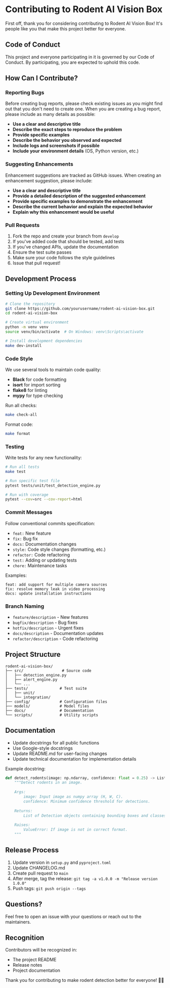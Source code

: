 # Contributing to Rodent AI Vision Box

First off, thank you for considering contributing to Rodent AI Vision Box! It's people like you that make this project better for everyone.

## Code of Conduct

This project and everyone participating in it is governed by our Code of Conduct. By participating, you are expected to uphold this code.

## How Can I Contribute?

### Reporting Bugs

Before creating bug reports, please check existing issues as you might find out that you don't need to create one. When you are creating a bug report, please include as many details as possible:

- **Use a clear and descriptive title**
- **Describe the exact steps to reproduce the problem**
- **Provide specific examples**
- **Describe the behavior you observed and expected**
- **Include logs and screenshots if possible**
- **Include your environment details** (OS, Python version, etc.)

### Suggesting Enhancements

Enhancement suggestions are tracked as GitHub issues. When creating an enhancement suggestion, please include:

- **Use a clear and descriptive title**
- **Provide a detailed description of the suggested enhancement**
- **Provide specific examples to demonstrate the enhancement**
- **Describe the current behavior and explain the expected behavior**
- **Explain why this enhancement would be useful**

### Pull Requests

1. Fork the repo and create your branch from `develop`
2. If you've added code that should be tested, add tests
3. If you've changed APIs, update the documentation
4. Ensure the test suite passes
5. Make sure your code follows the style guidelines
6. Issue that pull request!

## Development Process

### Setting Up Development Environment

```bash
# Clone the repository
git clone https://github.com/yourusername/rodent-ai-vision-box.git
cd rodent-ai-vision-box

# Create virtual environment
python -m venv venv
source venv/bin/activate  # On Windows: venv\Scripts\activate

# Install development dependencies
make dev-install
```

### Code Style

We use several tools to maintain code quality:

- **Black** for code formatting
- **isort** for import sorting
- **flake8** for linting
- **mypy** for type checking

Run all checks:
```bash
make check-all
```

Format code:
```bash
make format
```

### Testing

Write tests for any new functionality:

```bash
# Run all tests
make test

# Run specific test file
pytest tests/unit/test_detection_engine.py

# Run with coverage
pytest --cov=src --cov-report=html
```

### Commit Messages

Follow conventional commits specification:

- `feat:` New feature
- `fix:` Bug fix
- `docs:` Documentation changes
- `style:` Code style changes (formatting, etc.)
- `refactor:` Code refactoring
- `test:` Adding or updating tests
- `chore:` Maintenance tasks

Examples:
```
feat: add support for multiple camera sources
fix: resolve memory leak in video processing
docs: update installation instructions
```

### Branch Naming

- `feature/description` - New features
- `bugfix/description` - Bug fixes
- `hotfix/description` - Urgent fixes
- `docs/description` - Documentation updates
- `refactor/description` - Code refactoring

## Project Structure

```
rodent-ai-vision-box/
├── src/                 # Source code
│   ├── detection_engine.py
│   ├── alert_engine.py
│   └── ...
├── tests/              # Test suite
│   ├── unit/
│   └── integration/
├── config/             # Configuration files
├── models/             # Model files
├── docs/               # Documentation
└── scripts/            # Utility scripts
```

## Documentation

- Update docstrings for all public functions
- Use Google-style docstrings
- Update README.md for user-facing changes
- Update technical documentation for implementation details

Example docstring:
```python
def detect_rodents(image: np.ndarray, confidence: float = 0.25) -> List[Detection]:
    """Detect rodents in an image.
    
    Args:
        image: Input image as numpy array (H, W, C).
        confidence: Minimum confidence threshold for detections.
    
    Returns:
        List of Detection objects containing bounding boxes and classes.
    
    Raises:
        ValueError: If image is not in correct format.
    """
```

## Release Process

1. Update version in `setup.py` and `pyproject.toml`
2. Update CHANGELOG.md
3. Create pull request to `main`
4. After merge, tag the release: `git tag -a v1.0.0 -m "Release version 1.0.0"`
5. Push tags: `git push origin --tags`

## Questions?

Feel free to open an issue with your questions or reach out to the maintainers.

## Recognition

Contributors will be recognized in:
- The project README
- Release notes
- Project documentation

Thank you for contributing to make rodent detection better for everyone! 🐀🤖